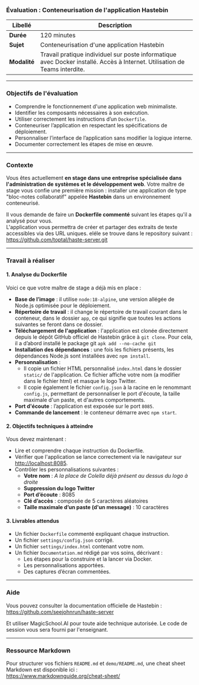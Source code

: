 ### Évaluation : Conteneurisation de l'application Hastebin

| **Libellé**  | **Description**                                                                                                            |
| ------------ | -------------------------------------------------------------------------------------------------------------------------- |
| **Durée**    | 120 minutes                                                                                                                |
| **Sujet**    | Conteneurisation d'une application Hastebin                                                                                |
| **Modalité** | Travail pratique individuel sur poste informatique avec Docker installé. Accès à Internet. Utilisation de Teams interdite. |

---

### Objectifs de l'évaluation

- Comprendre le fonctionnement d'une application web minimaliste.
- Identifier les composants nécessaires à son exécution.
- Utiliser correctement les instructions d’un `Dockerfile`.
- Conteneuriser l’application en respectant les spécifications de déploiement.
- Personnaliser l’interface de l’application sans modifier la logique interne.
- Documenter correctement les étapes de mise en œuvre.

---

### Contexte

Vous êtes actuellement **en stage dans une entreprise spécialisée dans l'administration de systèmes et le développement web**. Votre maître de stage vous confie une première mission : installer une application de type "bloc-notes collaboratif" appelée **Hastebin** dans un environnement conteneurisé.

Il vous demande de faire un **Dockerfile commenté** suivant les étapes qu'il a analysé pour vous.  
L'application vous permettra de créer et partager des extraits de texte accessibles via des URL uniques. eléle se trouve dans le repository suivant : https://github.com/toptal/haste-server.git

---

### Travail à réaliser

#### 1. **Analyse du Dockerfile**

Voici ce que votre maître de stage a déjà mis en place :

- **Base de l’image** : il utilise `node:18-alpine`, une version allégée de Node.js optimisée pour le déploiement.
- **Répertoire de travail** : il change le répertoire de travail courant dans le conteneur, dans le dossier `app`, ce qui signifie que toutes les actions suivantes se feront dans ce dossier.
- **Téléchargement de l'application** : l'application est clonée directement depuis le dépôt GitHub officiel de Hastebin grâce à `git clone`. Pour cela, il a d’abord installé le package git `apk add --no-cache git`
- **Installation des dépendances** : une fois les fichiers présents, les dépendances Node.js sont installées avec `npm install`.
- **Personnalisation** :
  - Il copie un fichier HTML personnalisé `index.html` dans le dossier `static/` de l'application. Ce fichier affiche votre nom (a modifier dans le fichier html) et masque le logo Twitter.
  - Il copie également le fichier `config.json` à la racine en le renommant `config.js`, permettant de personnaliser le port d'écoute, la taille maximale d'un paste, et d'autres comportements.
- **Port d'écoute** : l’application est exposée sur le port `8085`.
- **Commande de lancement** : le conteneur démarre avec `npm start`.

#### 2. **Objectifs techniques à atteindre**

Vous devez maintenant :

- Lire et comprendre chaque instruction du Dockerfile.
- Vérifier que l'application se lance correctement via le navigateur sur [http://localhost:8085](http://localhost:8085).
- Contrôler les personnalisations suivantes :
  - **Votre nom** : *A la place de Colella déjà présent au dessus du logo à droite*
  - **Suppression du logo Twitter**
  - **Port d’écoute** : 8085
  - **Clé d’accès** : composée de 5 caractères aléatoires
  - **Taille maximale d’un paste (d'un message)** : 10 caractères

#### 3. **Livrables attendus**

- Un fichier `Dockerfile` commenté expliquant chaque instruction.
- Un fichier `settings/config.json` corrigé.
- Un fichier `settings/index.html` contenant votre nom.
- Un fichier `Documentation.md` rédigé par vos soins, décrivant :
  - Les étapes pour la construire et la lancer via Docker.
  - Les personnalisations apportées.
  - Des captures d’écran commentées.
---

### Aide

Vous pouvez consulter la documentation officielle de Hastebin :  
https://github.com/seejohnrun/haste-server

Et utiliser MagicSchool.AI pour toute aide technique autorisée. Le code de session vous sera fourni par l'enseignant.

---

### Ressource Markdown

Pour structurer vos fichiers `README.md` et `demo/README.md`, une cheat sheet Markdown est disponible ici :  
https://www.markdownguide.org/cheat-sheet/
